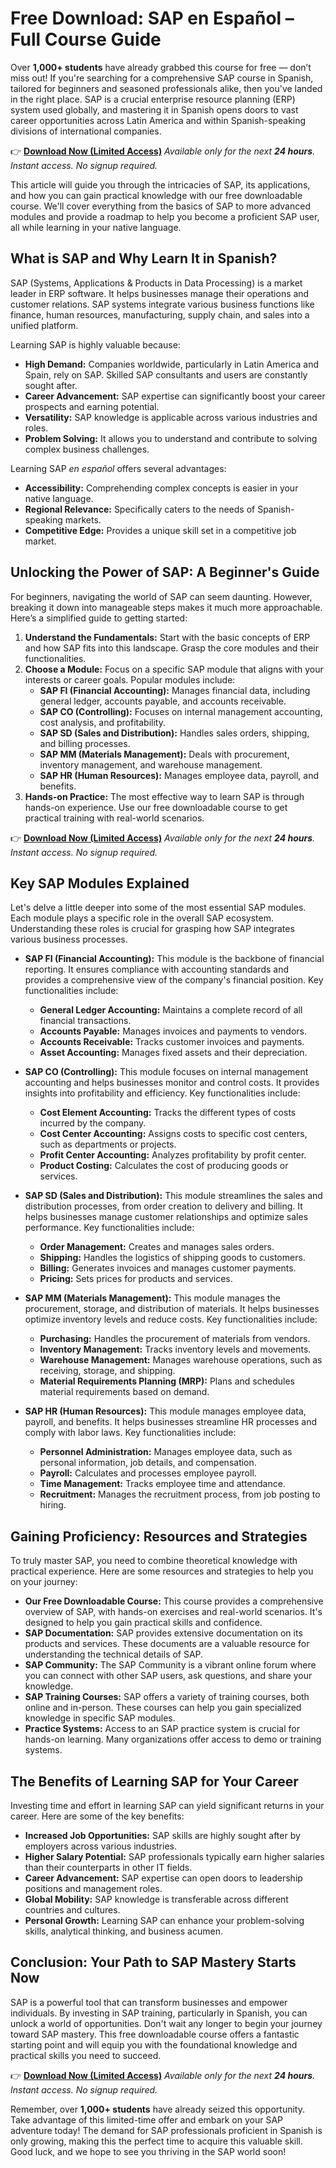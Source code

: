 # Free Download: SAP en Español – Full Course Guide

Over **1,000+ students** have already grabbed this course for free — don’t miss out!
If you're searching for a comprehensive SAP course in Spanish, tailored for beginners and seasoned professionals alike, then you've landed in the right place. SAP is a crucial enterprise resource planning (ERP) system used globally, and mastering it in Spanish opens doors to vast career opportunities across Latin America and within Spanish-speaking divisions of international companies.

👉 [**Download Now (Limited Access)**](https://udemywork.com/sap-en-espanol)
_Available only for the next **24 hours**. Instant access. No signup required._

This article will guide you through the intricacies of SAP, its applications, and how you can gain practical knowledge with our free downloadable course. We'll cover everything from the basics of SAP to more advanced modules and provide a roadmap to help you become a proficient SAP user, all while learning in your native language.

## What is SAP and Why Learn It in Spanish?

SAP (Systems, Applications & Products in Data Processing) is a market leader in ERP software. It helps businesses manage their operations and customer relations. SAP systems integrate various business functions like finance, human resources, manufacturing, supply chain, and sales into a unified platform.

Learning SAP is highly valuable because:

*   **High Demand:** Companies worldwide, particularly in Latin America and Spain, rely on SAP. Skilled SAP consultants and users are constantly sought after.
*   **Career Advancement:** SAP expertise can significantly boost your career prospects and earning potential.
*   **Versatility:** SAP knowledge is applicable across various industries and roles.
*   **Problem Solving:** It allows you to understand and contribute to solving complex business challenges.

Learning SAP *en español* offers several advantages:

*   **Accessibility:** Comprehending complex concepts is easier in your native language.
*   **Regional Relevance:** Specifically caters to the needs of Spanish-speaking markets.
*   **Competitive Edge:** Provides a unique skill set in a competitive job market.

## Unlocking the Power of SAP: A Beginner's Guide

For beginners, navigating the world of SAP can seem daunting. However, breaking it down into manageable steps makes it much more approachable. Here’s a simplified guide to getting started:

1.  **Understand the Fundamentals:** Start with the basic concepts of ERP and how SAP fits into this landscape. Grasp the core modules and their functionalities.
2.  **Choose a Module:** Focus on a specific SAP module that aligns with your interests or career goals. Popular modules include:
    *   **SAP FI (Financial Accounting):** Manages financial data, including general ledger, accounts payable, and accounts receivable.
    *   **SAP CO (Controlling):** Focuses on internal management accounting, cost analysis, and profitability.
    *   **SAP SD (Sales and Distribution):** Handles sales orders, shipping, and billing processes.
    *   **SAP MM (Materials Management):** Deals with procurement, inventory management, and warehouse management.
    *   **SAP HR (Human Resources):** Manages employee data, payroll, and benefits.
3.  **Hands-on Practice:** The most effective way to learn SAP is through hands-on experience. Use our free downloadable course to get practical training with real-world scenarios.

👉 [**Download Now (Limited Access)**](https://udemywork.com/sap-en-espanol)
_Available only for the next **24 hours**. Instant access. No signup required._

## Key SAP Modules Explained

Let's delve a little deeper into some of the most essential SAP modules. Each module plays a specific role in the overall SAP ecosystem. Understanding these roles is crucial for grasping how SAP integrates various business processes.

*   **SAP FI (Financial Accounting):** This module is the backbone of financial reporting. It ensures compliance with accounting standards and provides a comprehensive view of the company's financial position. Key functionalities include:
    *   **General Ledger Accounting:** Maintains a complete record of all financial transactions.
    *   **Accounts Payable:** Manages invoices and payments to vendors.
    *   **Accounts Receivable:** Tracks customer invoices and payments.
    *   **Asset Accounting:** Manages fixed assets and their depreciation.

*   **SAP CO (Controlling):** This module focuses on internal management accounting and helps businesses monitor and control costs. It provides insights into profitability and efficiency. Key functionalities include:
    *   **Cost Element Accounting:** Tracks the different types of costs incurred by the company.
    *   **Cost Center Accounting:** Assigns costs to specific cost centers, such as departments or projects.
    *   **Profit Center Accounting:** Analyzes profitability by profit center.
    *   **Product Costing:** Calculates the cost of producing goods or services.

*   **SAP SD (Sales and Distribution):** This module streamlines the sales and distribution processes, from order creation to delivery and billing. It helps businesses manage customer relationships and optimize sales performance. Key functionalities include:
    *   **Order Management:** Creates and manages sales orders.
    *   **Shipping:** Handles the logistics of shipping goods to customers.
    *   **Billing:** Generates invoices and manages customer payments.
    *   **Pricing:** Sets prices for products and services.

*   **SAP MM (Materials Management):** This module manages the procurement, storage, and distribution of materials. It helps businesses optimize inventory levels and reduce costs. Key functionalities include:
    *   **Purchasing:** Handles the procurement of materials from vendors.
    *   **Inventory Management:** Tracks inventory levels and movements.
    *   **Warehouse Management:** Manages warehouse operations, such as receiving, storage, and shipping.
    *   **Material Requirements Planning (MRP):** Plans and schedules material requirements based on demand.

*   **SAP HR (Human Resources):** This module manages employee data, payroll, and benefits. It helps businesses streamline HR processes and comply with labor laws. Key functionalities include:
    *   **Personnel Administration:** Manages employee data, such as personal information, job details, and compensation.
    *   **Payroll:** Calculates and processes employee payroll.
    *   **Time Management:** Tracks employee time and attendance.
    *   **Recruitment:** Manages the recruitment process, from job posting to hiring.

## Gaining Proficiency: Resources and Strategies

To truly master SAP, you need to combine theoretical knowledge with practical experience. Here are some resources and strategies to help you on your journey:

*   **Our Free Downloadable Course:** This course provides a comprehensive overview of SAP, with hands-on exercises and real-world scenarios. It's designed to help you gain practical skills and confidence.
*   **SAP Documentation:** SAP provides extensive documentation on its products and services. These documents are a valuable resource for understanding the technical details of SAP.
*   **SAP Community:** The SAP Community is a vibrant online forum where you can connect with other SAP users, ask questions, and share your knowledge.
*   **SAP Training Courses:** SAP offers a variety of training courses, both online and in-person. These courses can help you gain specialized knowledge in specific SAP modules.
*   **Practice Systems:** Access to an SAP practice system is crucial for hands-on learning. Many organizations offer access to demo or training systems.

## The Benefits of Learning SAP for Your Career

Investing time and effort in learning SAP can yield significant returns in your career. Here are some of the key benefits:

*   **Increased Job Opportunities:** SAP skills are highly sought after by employers across various industries.
*   **Higher Salary Potential:** SAP professionals typically earn higher salaries than their counterparts in other IT fields.
*   **Career Advancement:** SAP expertise can open doors to leadership positions and management roles.
*   **Global Mobility:** SAP knowledge is transferable across different countries and cultures.
*   **Personal Growth:** Learning SAP can enhance your problem-solving skills, analytical thinking, and business acumen.

## Conclusion: Your Path to SAP Mastery Starts Now

SAP is a powerful tool that can transform businesses and empower individuals. By investing in SAP training, particularly in Spanish, you can unlock a world of opportunities. Don't wait any longer to begin your journey toward SAP mastery. This free downloadable course offers a fantastic starting point and will equip you with the foundational knowledge and practical skills you need to succeed.

👉 [**Download Now (Limited Access)**](https://udemywork.com/sap-en-espanol)
_Available only for the next **24 hours**. Instant access. No signup required._

Remember, over **1,000+ students** have already seized this opportunity. Take advantage of this limited-time offer and embark on your SAP adventure today! The demand for SAP professionals proficient in Spanish is only growing, making this the perfect time to acquire this valuable skill. Good luck, and we hope to see you thriving in the SAP world soon!
